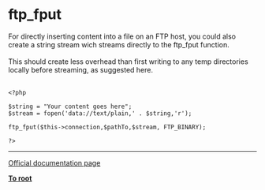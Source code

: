 # ftp_fput



For directly inserting content into a file on an FTP host, you could also create a string stream wich streams directly to the ftp_fput function. <br><br>This should create less overhead than first writing to any temp directories locally before streaming, as suggested here.<br><br>

```
<?php

$string = "Your content goes here";
$stream = fopen('data://text/plain,' . $string,'r');

ftp_fput($this->connection,$pathTo,$stream, FTP_BINARY);

?>
```
  

---

[Official documentation page](https://www.php.net/manual/en/function.ftp-fput.php)

**[To root](/README.md)**